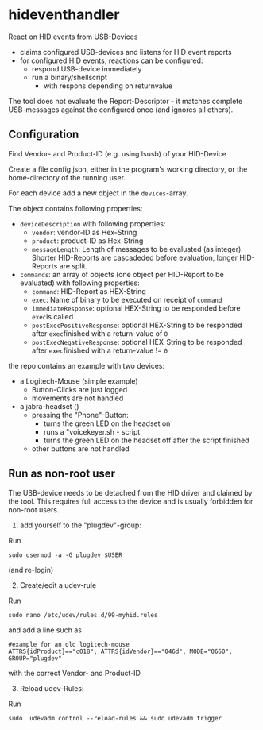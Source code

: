 # hideventhandler
React on HID events from USB-Devices

- claims configured USB-devices and listens for HID event reports
- for configured HID events, reactions can be configured:
    - respond USB-device immediately
    - run a binary/shellscript
        - with respons depending on returnvalue

The tool does not evaluate the Report-Descriptor - it matches complete USB-messages against the configured once (and ignores all others).

## Configuration

Find Vendor- and Product-ID (e.g. using lsusb) of your HID-Device

Create a file config.json, either in the program's working directory, or the home-directory of the running user.

For each device add a new object in the `devices`-array.

The object contains following  properties:
- `deviceDescription` with following properties:
    - `vendor`: vendor-ID as Hex-String
    - `product`: product-ID as Hex-String
    -  `messageLength`: Length of messages to be evaluated (as integer). Shorter HID-Reports are cascadeded before evaluation, longer HID-Reports are split.
- `commands`: an array of objects (one object per HID-Report to be evaluated) with following properties:
    - `command`: HID-Report as HEX-String
    - `exec`: Name of binary to be executed on receipt of `command`
    - `immediateResponse`: optional HEX-String to be responded before `exec`is called
    - `postExecPositiveResponse`: optional HEX-String to be responded after `exec`finished with a return-value of `0`
    - `postExecNegativeResponse`: optional HEX-String to be responded after `exec`finished with a return-value != `0`

the repo contains an example with two devices:
- a Logitech-Mouse (simple example)
    - Button-Clicks are just logged
    - movements are not handled
- a jabra-headset ()
    - pressing the "Phone"-Button:
        - turns the green LED on the headset on
        - runs a "voicekeyer.sh - script
        - turns the green LED on the headset off after the script finished
    - other buttons are not handled

## Run as non-root user
The USB-device needs to be detached from the HID driver and claimed by the tool. This requires full access to the device and is usually forbidden for non-root users.

1. add yourself to the "plugdev"-group:

Run

    sudo usermod -a -G plugdev $USER
(and re-login)

2. Create/edit a udev-rule

Run

    sudo nano /etc/udev/rules.d/99-myhid.rules
and add a line such as

    #example for an old logitech-mouse
    ATTRS{idProduct}=="c018", ATTRS{idVendor}=="046d", MODE="0660", GROUP="plugdev"
with the correct Vendor- and Product-ID

3. Reload udev-Rules:
 
Run

    sudo  udevadm control --reload-rules && sudo udevadm trigger

